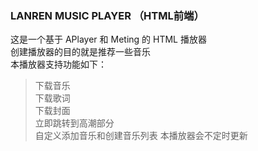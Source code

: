 ### LANREN MUSIC PLAYER （HTML前端）
这是一个基于 APlayer 和 Meting 的 HTML 播放器  
创建播放器的目的就是推荐一些音乐  
本播放器支持功能如下：  
> 下载音乐  
> 下载歌词  
> 下载封面  
> 立即跳转到高潮部分  
> 自定义添加音乐和创建音乐列表
本播放器会不定时更新
